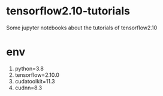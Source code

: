# tensorflow2.10-tutorials
Some jupyter notebooks about the tutorials  of tensorflow2.10
# env
1. python=3.8
2. tensorflow=2.10.0
3. cudatoolkit=11.3
4. cudnn=8.3
